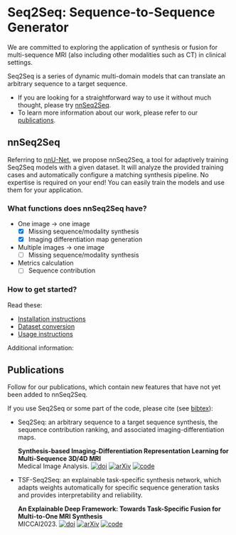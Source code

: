 # Seq2Seq: Sequence-to-Sequence Generator
We are committed to exploring the application of synthesis or fusion for multi-sequence MRI (also including other modalities such as CT) in clinical settings.

Seq2Seq is a series of dynamic multi-domain models that can translate an arbitrary sequence to a target sequence.
- If you are looking for a straightforward way to use it without much thought, please try [nnSeq2Seq](#nnseq2seq).
- To learn more information about our work, please refer to our [publications](#publications).

## <span id = "nnseq2seq">nnSeq2Seq</span>
Referring to [nnU-Net](https://github.com/MIC-DKFZ/nnUNet), we propose nnSeq2Seq, a tool for adaptively training Seq2Seq models with a given dataset. It will analyze the provided training cases and automatically configure a matching synthesis pipeline. No expertise is required on your end! You can easily train the models and use them for your application.

### What functions does nnSeq2Seq have?
- One image $\rightarrow$ one image
  - [x] Missing sequence/modality synthesis
  - [x] Imaging differentiation map generation
- Multiple images $\rightarrow$ one image
  - [ ] Missing sequence/modality synthesis
- Metrics calculation
  - [ ] Sequence contribution

### How to get started?
Read these:
- [Installation instructions](./nnseq2seq/docs/installation_instructions.md)
- [Dataset conversion](./nnseq2seq/docs/dataset_format.md)
- [Usage instructions](./nnseq2seq/docs/how_to_use_nnseq2seq.md)

Additional information:

## <span id = "publications">Publications</span>
Follow for our publications, which contain new features that have not yet been added to nnSeq2Seq.

If you use Seq2Seq or some part of the code, please cite (see [bibtex](./citations.bib)):

  * Seq2Seq: an arbitrary sequence to a target sequence synthesis, the sequence contribution ranking, and associated imaging-differentiation maps.
  
    **Synthesis-based Imaging-Differentiation Representation Learning for Multi-Sequence 3D/4D MRI**  
Medical Image Analysis. [![doi](https://img.shields.io/badge/DOI-8A2BE2)](https://doi.org/10.1016/j.media.2023.103044) [![arXiv](https://img.shields.io/badge/arXiv-2302.00517-red)](https://arxiv.org/abs/2302.00517) [![code](https://img.shields.io/badge/code-brightgreen)](publications/src/seq2seq/README.md)

  * TSF-Seq2Seq: an explainable task-specific synthesis network, which adapts weights automatically for specific sequence generation tasks and provides interpretability and reliability.
  
    **An Explainable Deep Framework: Towards Task-Specific Fusion for Multi-to-One MRI Synthesis**  
MICCAI2023. [![doi](https://img.shields.io/badge/DOI-8A2BE2)](https://doi.org/10.1007/978-3-031-43999-5_5) [![arXiv](https://img.shields.io/badge/arXiv-2307.00885-red)](https://arxiv.org/abs/2307.00885) [![code](https://img.shields.io/badge/code-brightgreen)](publications/src/tsf/README.md)
